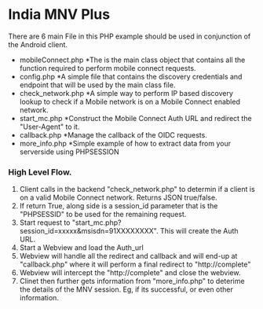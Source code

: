 # India MNV Plus

There are 6 main File in this PHP example
should be used in conjunction of the Android client.

* mobileConnect.php
  *The is the main class object that contains all the function required to perform mobile connect requests.
* config.php
  *A simple file that contains the discovery credentials and endpoint that will be used by the main class file.
* check_network.php
  *A simple way to perform IP based discovery lookup to check if a Mobile network is on a Mobile Connect enabled network.
* start_mc.php
  *Construct the Mobile Connect Auth URL and redirect the "User-Agent" to it.
* callback.php
  *Manage the callback of the OIDC requests. 
* more_info.php
  *Simple example of how to extract data from your serverside using PHPSESSION

### High Level Flow.
1. Client calls in the backend "check_network.php" to determin if a client is on a valid Mobile Connect network. Returns JSON true/false.
2. If return True, along side is a session_id parameter that is the "PHPSESSID" to be used for the remaining request.
3. Start request to "start_mc.php?session_id=xxxxx&msisdn=91XXXXXXXX". This will create the Auth URL.
4. Start a Webview and load the Auth_url
5. Webview will handle all the redirect and callback and will end-up at "callback.php" where it will perform a final redirect to "http://complete"
6. Webview will intercept the "http://complete" and close the webview.
7. Clinet then further gets information from "more_info.php" to deterime the details of the MNV session. Eg, if its successful, or even other information.
